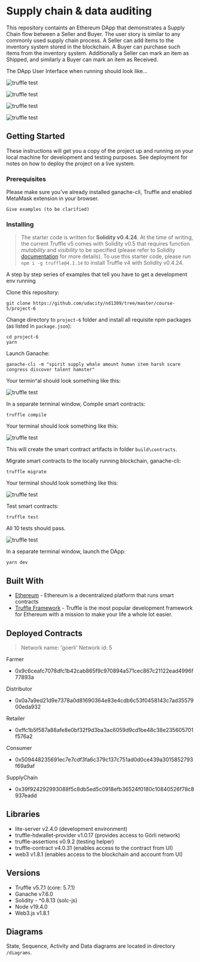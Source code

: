 # Supply chain & data auditing

This repository containts an Ethereum DApp that demonstrates a Supply Chain flow between a Seller and Buyer. The user story is similar to any commonly used supply chain process. A Seller can add items to the inventory system stored in the blockchain. A Buyer can purchase such items from the inventory system. Additionally a Seller can mark an item as Shipped, and similarly a Buyer can mark an item as Received.

The DApp User Interface when running should look like...

![truffle test](images/ftc_product_overview.png)

![truffle test](images/ftc_farm_details.png)

![truffle test](images/ftc_product_details.png)

![truffle test](images/ftc_transaction_history.png)


## Getting Started

These instructions will get you a copy of the project up and running on your local machine for development and testing purposes. See deployment for notes on how to deploy the project on a live system.

### Prerequisites

Please make sure you've already installed ganache-cli, Truffle and enabled MetaMask extension in your browser.

```
Give examples (to be clarified)
```

### Installing

> The starter code is written for **Solidity v0.4.24**. At the time of writing, the current Truffle v5 comes with Solidity v0.5 that requires function *mutability* and *visibility* to be specified (please refer to Solidity [documentation](https://docs.soliditylang.org/en/v0.5.0/050-breaking-changes.html) for more details). To use this starter code, please run `npm i -g truffle@4.1.14` to install Truffle v4 with Solidity v0.4.24. 

A step by step series of examples that tell you have to get a development env running

Clone this repository:

```
git clone https://github.com/udacity/nd1309/tree/master/course-5/project-6
```

Change directory to ```project-6``` folder and install all requisite npm packages (as listed in ```package.json```):

```
cd project-6
yarn
```

Launch Ganache:

```
ganache-cli -m "spirit supply whale amount human item harsh scare congress discover talent hamster"
```

Your termin^al should look something like this:

![truffle test](images/ganache-cli.png)

In a separate terminal window, Compile smart contracts:

```
truffle compile
```

Your terminal should look something like this:

![truffle test](images/truffle_compile.png)

This will create the smart contract artifacts in folder ```build\contracts```.

Migrate smart contracts to the locally running blockchain, ganache-cli:

```
truffle migrate
```

Your terminal should look something like this:

![truffle test](images/truffle_migrate.png)

Test smart contracts:

```
truffle test
```

All 10 tests should pass.

![truffle test](images/truffle_test.png)

In a separate terminal window, launch the DApp:

```
yarn dev
```

## Built With

* [Ethereum](https://www.ethereum.org/) - Ethereum is a decentralized platform that runs smart contracts
* [Truffle Framework](http://truffleframework.com/) - Truffle is the most popular development framework for Ethereum with a mission to make your life a whole lot easier.

## Deployed Contracts
> Network name: 'goerli'
> Network id: 5

Farmer
- 0x9c6ceafc7078dfc1b42cab865f9c970894a571cec867c21122ead4996f77893a

Distributor
- 0x0a7a9ed21d9e7378a0d81690364e83e4cdb6c53f0458143c7ad3557900eda932

Retailer
- 0xffc1b5f587a88afe8e0bf32f9d3ba3ac6059d9cd1be48c38e235605701f576a2

Consumer
- 0x509448235691ec7e7cdf3fa6c379c137c751ad0d0ce439a3015852793f69a9af

SupplyChain
- 0x39f924292993088f5c8db5ed5c0918efb36524f0180c10840526f78c8937eadd

## Libraries

- lite-server v2.4.0 (development environment)
- truffle-hdwallet-provider v1.0.17 (provides access to Görli network)
- truffle-assertions v0.9.2 (testing helper)
- truffle-contract v4.0.31 (enables access to the contract from UI)
- web3 v1.8.1 (enables access to the blockchain and account from UI)

## Versions

- Truffle v5.7.1 (core: 5.7.1)
- Ganache v7.6.0
- Solidity - ^0.8.13 (solc-js)
- Node v19.4.0
- Web3.js v1.8.1

## Diagrams

State, Sequence, Activity and Data diagrams are located in directory `/diagrams`.